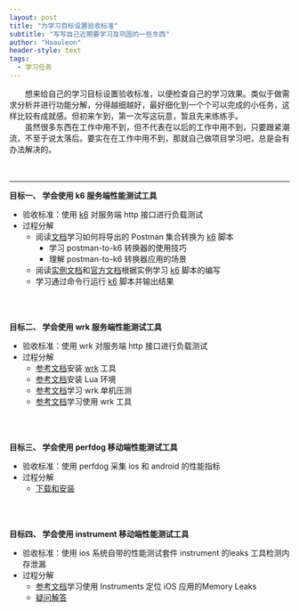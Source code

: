 ```yaml
---
layout: post
title: "为学习目标设置验收标准"
subtitle: "写写自己近期要学习及巩固的一些东西"
author: "Haauleon"
header-style: text
tags:
  - 学习任务
---
```


&emsp;&emsp;想来给自己的学习目标设置验收标准，以便检查自己的学习效果。类似于做需求分析并进行功能分解，分得越细越好，最好细化到一个个可以完成的小任务，这样比较有成就感。但初来乍到，第一次写这玩意，暂且先来练练手。      
&emsp;&emsp;虽然很多东西在工作中用不到，但不代表在以后的工作中用不到，只要跟紧潮流，不至于说太落后。要实在在工作中用不到，那就自己做项目学习吧，总是会有办法解决的。 <br><br><br>    


---

**目标一、 学会使用 k6 服务端性能测试工具**    
* 验收标准：使用 [k6](https://k6.io/
) 对服务端 http 接口进行负载测试    
* 过程分解  
    * 阅读[文档](https://k6.io/blog/load-testing-with-postman-collections)学习如何将导出的 Postman 集合转换为 [k6](https://k6.io/
) 脚本   
        * 学习 postman-to-k6 转换器的使用技巧
        * 理解 postman-to-k6 转换器应用的场景
    * 阅读[实例文档](https://test-api.k6.io/)和[官方文档](https://k6.io/docs/using-k6/http-requests)根据实例学习 [k6](https://k6.io/
) 脚本的编写    
    * 学习通过命令行运行 [k6](https://k6.io/
) 脚本并输出结果     

<br><br>

**目标二、 学会使用 wrk 服务端性能测试工具**
* 验收标准：使用 wrk 对服务端 http 接口进行负载测试     
* 过程分解   
    * [参考文档](http://itindex.net/detail/53734-wrk-http-%E6%80%A7%E8%83%BD)安装 [wrk](https://github.com/wg/wrk/issues/103) 工具   
    * [参考文档](https://www.runoob.com/lua/lua-environment.html)安装 Lua 环境   
    * [参考文档](https://www.cnblogs.com/l199616j/p/12156600.html)学习 wrk 单机压测    
    * [参考文档](https://www.cnblogs.com/quanxiaoha/p/10661650.html)学习使用 wrk 工具     

<br><br>

**目标三、 学会使用 perfdog 移动端性能测试工具**    
* 验收标准：使用 perfdog 采集 ios 和 android 的性能指标     
* 过程分解    
    * [下载和安装](https://perfdog.qq.com/)     

<br><br>

**目标四、 学会使用 instrument 移动端性能测试工具**  
* 验收标准：使用 ios 系统自带的性能测试套件 instrument 的leaks 工具检测内存泄漏       
* 过程分解   
    * [参考文档](https://www.jianshu.com/p/c0aa12d91f05)学习使用 Instruments 定位 iOS 应用的Memory Leaks
    * [疑问解答](https://www.jianshu.com/p/ae0a5d5225ad)      